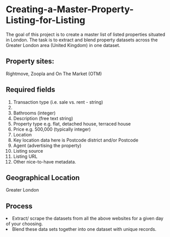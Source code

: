 # Creating-a-Master-Property-Listing-for-Listing
The goal of this project is to create a master list of listed properties situated in London. The task is to extract and blend property datasets across the Greater London area (United Kingdom) in one dataset.

## Property sites: 
Rightmove, Zoopla and On The Market (OTM)

## Required fields
<ol>
<li>Transaction type (i.e. sale vs. rent - string)</li>
<li><Bedrooms (integer)</li>
<li>Bathrooms (integer)</li>
<li>Description (free text string)</li>
<li>Property type e.g. flat, detached house, terraced house</li>
<li>Price e.g. 500,000 (typically integer)</li>
<li>Location</li>
<li>Key location data here is Postcode district and/or Postcode</li>
<li>Agent (advertising the property)</li>
<li>Listing source</li>
<li>Listing URL</li>
<li>Other nice-to-have metadata.</li>
</ol>

## Geographical Location
Greater London

## Process
<li>Extract/ scrape the datasets from all the above websites for a given day of your choosing.</li>
<li>Blend these data sets together into one dataset with unique records.</li>
